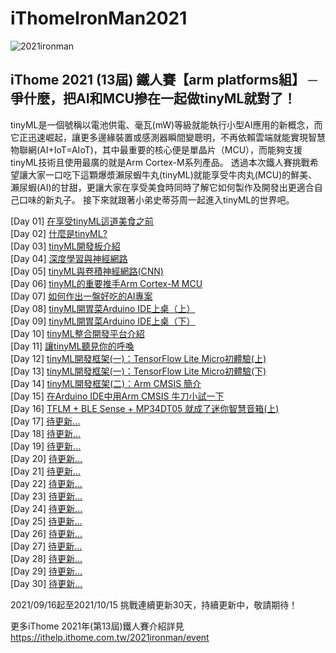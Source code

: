 # iThomeIronMan2021
![2021ironman](https://ithelp.ithome.com.tw/static/2021ironman/navbar/img/kv_logo.svg)
## iThome 2021 (13屆) 鐵人賽【arm platforms組】 ─ 爭什麼，把AI和MCU摻在一起做tinyML就對了！

tinyML是一個號稱以電池供電、毫瓦(mW)等級就能執行小型AI應用的新概念，而它正迅速崛起，讓更多邊緣裝置或感測器瞬間變聰明，不再依賴雲端就能實現智慧物聯網(AI+IoT=AIoT)，其中最重要的核心便是單晶片（MCU），而能夠支援tinyML技術且使用最廣的就是Arm Cortex-M系列產品。 透過本次鐵人賽挑戰希望讓大家一口吃下這顆爆漿瀨尿蝦牛丸(tinyML)就能享受牛肉丸(MCU)的鮮美、瀨尿蝦(AI)的甘甜，更讓大家在享受美食時同時了解它如何製作及開發出更適合自己口味的新丸子。 接下來就跟著小弟史蒂芬周一起進入tinyML的世界吧。

[Day 01] [在享受tinyML這道美食之前](https://github.com/OmniXRI/iThomeIronMan2021/blob/main/Day01.md)  
[Day 02] [什麼是tinyML?](https://github.com/OmniXRI/iThomeIronMan2021/blob/main/Day02.md)  
[Day 03] [tinyML開發板介紹](https://github.com/OmniXRI/iThomeIronMan2021/blob/main/Day03.md)  
[Day 04] [深度學習與神經網路](https://github.com/OmniXRI/iThomeIronMan2021/blob/main/Day04.md)  
[Day 05] [tinyML與卷積神經網路(CNN)](https://github.com/OmniXRI/iThomeIronMan2021/blob/main/Day05.md)  
[Day 06] [tinyML的重要推手Arm Cortex-M MCU](https://github.com/OmniXRI/iThomeIronMan2021/blob/main/Day06.md)  
[Day 07] [如何作出一盤好吃的AI專案](https://github.com/OmniXRI/iThomeIronMan2021/blob/main/Day07.md)  
[Day 08] [tinyML開胃菜Arduino IDE上桌（上）](https://github.com/OmniXRI/iThomeIronMan2021/blob/main/Day08.md)  
[Day 09] [tinyML開胃菜Arduino IDE上桌（下）](https://github.com/OmniXRI/iThomeIronMan2021/blob/main/Day09.md)  
[Day 10] [tinyML整合開發平台介紹](https://github.com/OmniXRI/iThomeIronMan2021/blob/main/Day10.md)  
[Day 11] [讓tinyML聽見你的呼喚](https://github.com/OmniXRI/iThomeIronMan2021/blob/main/Day11.md)  
[Day 12] [tinyML開發框架(一)：TensorFlow Lite Micro初體驗(上)](https://github.com/OmniXRI/iThomeIronMan2021/blob/main/Day12.md)  
[Day 13] [tinyML開發框架(一)：TensorFlow Lite Micro初體驗(下)](https://github.com/OmniXRI/iThomeIronMan2021/blob/main/Day13.md)  
[Day 14] [tinyML開發框架(二)：Arm CMSIS 簡介](https://github.com/OmniXRI/iThomeIronMan2021/blob/main/Day14.md)  
[Day 15] [在Arduino IDE中用Arm CMSIS 牛刀小試一下](https://github.com/OmniXRI/iThomeIronMan2021/blob/main/Day15.md)  
[Day 16] [TFLM + BLE Sense + MP34DT05 就成了迷你智慧音箱(上)](https://github.com/OmniXRI/iThomeIronMan2021/blob/main/Day16.md)  
[Day 17] [待更新...](https://github.com/OmniXRI/iThomeIronMan2021/blob/main/Day17.md)  
[Day 18] [待更新...](https://github.com/OmniXRI/iThomeIronMan2021/blob/main/Day18.md)  
[Day 19] [待更新...](https://github.com/OmniXRI/iThomeIronMan2021/blob/main/Day19.md)  
[Day 20] [待更新...](https://github.com/OmniXRI/iThomeIronMan2021/blob/main/Day20.md)  
[Day 21] [待更新...](https://github.com/OmniXRI/iThomeIronMan2021/blob/main/Day21.md)  
[Day 22] [待更新...](https://github.com/OmniXRI/iThomeIronMan2021/blob/main/Day22.md)  
[Day 23] [待更新...](https://github.com/OmniXRI/iThomeIronMan2021/blob/main/Day23.md)  
[Day 24] [待更新...](https://github.com/OmniXRI/iThomeIronMan2021/blob/main/Day24.md)  
[Day 25] [待更新...](https://github.com/OmniXRI/iThomeIronMan2021/blob/main/Day25.md)  
[Day 26] [待更新...](https://github.com/OmniXRI/iThomeIronMan2021/blob/main/Day26.md)  
[Day 27] [待更新...](https://github.com/OmniXRI/iThomeIronMan2021/blob/main/Day27.md)  
[Day 28] [待更新...](https://github.com/OmniXRI/iThomeIronMan2021/blob/main/Day28.md)  
[Day 29] [待更新...](https://github.com/OmniXRI/iThomeIronMan2021/blob/main/Day29.md)  
[Day 30] [待更新...](https://github.com/OmniXRI/iThomeIronMan2021/blob/main/Day30.md)  

2021/09/16起至2021/10/15 挑戰連續更新30天，持續更新中，敬請期待！  

更多iThome 2021年(第13屆)鐵人賽介紹詳見 https://ithelp.ithome.com.tw/2021ironman/event  
